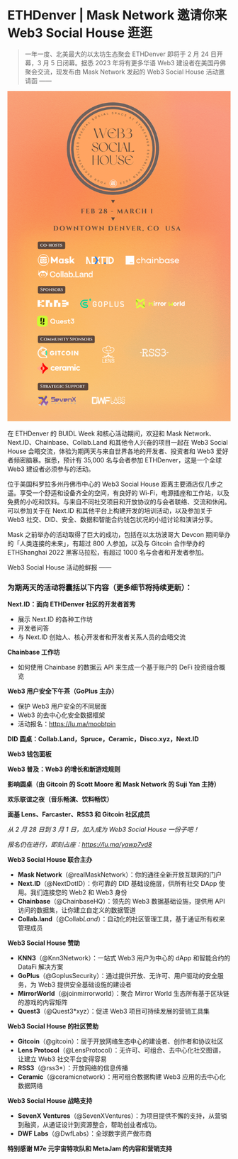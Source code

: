 # ETHDenver | Mask Network 邀请你来 Web3 Social House 逛逛

> 一年一度、北美最大的以太坊生态聚会 ETHDenver 即将于 2 月 24 日开幕，3 月 5 日闭幕。据悉 2023 年将有更多华语 Web3 建设者在美国丹佛聚会交流，现发布由 Mask Network 发起的 Web3 Social House 活动邀请函 ——

![](./post.png)

在 ETHDenver 的 BUIDL Week 和核心活动期间，欢迎和 Mask Network、Next.ID、Chainbase、Collab.Land 和其他令人兴奋的项目一起在 Web3 Social House 会晤交流，体验为期两天与来自世界各地的开发者、投资者和 Web3 爱好者频密脑暴。据悉，预计有 35,000 名与会者参加 ETHDenver，这是一个全球 Web3 建设者必须参与的活动。

位于美国科罗拉多州丹佛市中心的 Web3 Social House 距离主要酒店仅几步之遥。享受一个舒适和设备齐全的空间，有良好的 Wi-Fi，电源插座和工作站，以及免费的小吃和饮料。与来自不同社交项目和开放协议的与会者联络、交流和休闲。可以参加关于在 Next.ID 和其他平台上构建开发的培训活动，以及参加关于 Web3 社交、DID、安全、数据和智能合约钱包状况的小组讨论和演讲分享。

Mask 之前举办的活动取得了巨大的成功，包括在以太坊波哥大 Devcon 期间举办的「人类连接的未来」，有超过 800 人参加，以及与 Gitcoin 合作举办的 ETHShanghai 2022 黑客马拉松，有超过 1000 名与会者和开发者参加。

Web3 Social House 活动抢鲜报 ——

### 为期两天的活动将囊括以下内容（更多细节将持续更新）：

**Next.ID：面向 ETHDenver 社区的开发者首秀**

- 展示 Next.ID 的各种工作坊
- 开发者问答
- 与 Next.ID 创始人、核心开发者和开发者关系人员的会晤交流

**Chainbase 工作坊**

- 如何使用 Chainbase 的数据云 API 来生成一个基于账户的 DeFi 投资组合概览

**Web3 用户安全下午茶（GoPlus 主办）**

- 保护 Web3 用户安全的不同层面
- Web3 的去中心化安全数据框架
- 活动报名：https://lu.ma/moobtpin

**DID 圆桌：Collab.Land，Spruce，Ceramic，Disco.xyz，Next.ID**

**Web3 钱包面板**

**Web3 普及：Web3 的增长和新游戏规则**

**影响圆桌（由 Gitcoin 的 Scott Moore 和 Mask Network 的 Suji Yan 主持）**

**欢乐联谊之夜（音乐畅演、饮料畅饮）**

**面基 Lens、Farcaster、RSS3 和 Gitcoin 社区成员**

_从 2 月 28 日到 3 月 1 日，加入成为 Web3 Social House 一份子吧！_

_报名仍在进行，即刻占座：https://lu.ma/yawp7vd8_

**Web3 Social House 联合主办**

- **Mask Network**（@realMaskNetwork）：你的通往全新开放互联网的门户
- **Next.ID**（@NextDotID）：你可靠的 DID 基础设施层，供所有社交 DApp 使用。我们连接您的 Web2 和 Web3 身份
- **Chainbase**（@ChainbaseHQ）：领先的 Web3 数据基础设施，提供用 API 访问的数据集，让你建立自定义的数据管道
- **Collab.land**（@Collab*Land*）：自动化的社区管理工具，基于通证所有权来管理成员

**Web3 Social House 赞助**

- **KNN3**（@Knn3Network）：一站式 Web3 用户为中心的 dApp 和智能合约的 DataFi 解决方案
- **GoPlus**（@GoplusSecurity）：通过提供开放、无许可、用户驱动的安全服务，为 Web3 提供安全基础设施的建设者
- **MirrorWorld**（@joinmirrorworld）：聚合 Mirror World 生态所有基于区块链的游戏的内容矩阵
- **Quest3**（@Quest3\*xyz）：促进 Web3 项目可持续发展的营销工具集

**Web3 Social House 的社区赞助**

- **Gitcoin**（@gitcoin）：居于开放网络生态中心的建设者、创作者和协议社区
- **Lens Protocol**（@LensProtocol）：无许可、可组合、去中心化社交图谱，让建立 Web3 社交平台变得容易
- **RSS3**（@rss3\*）：开放网络的信息传播
- **Ceramic**（@ceramicnetwork）：用可组合数据构建 Web3 应用的去中心化数据网络

**Web3 Social House 战略支持**

- **SevenX Ventures**（@SevenXVentures）：为项目提供不懈的支持，从营销到融资，从通证设计到资源整合，帮助创业者成功。
- **DWF Labs**（@DwfLabs）：全球数字资产做市商

**特别感谢 M7e 元宇宙特攻队和 MetaJam 的内容和营销支持**

